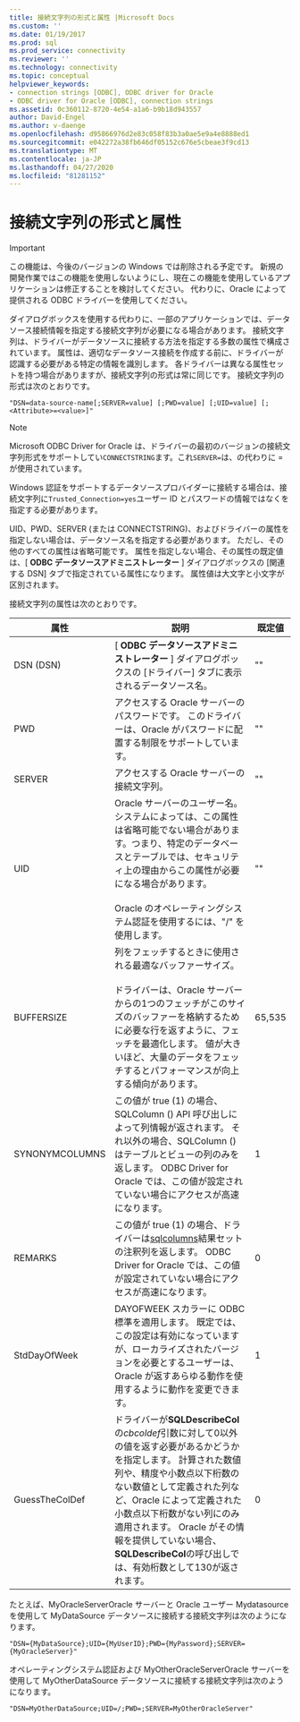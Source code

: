 ```yaml
---
title: 接続文字列の形式と属性 |Microsoft Docs
ms.custom: ''
ms.date: 01/19/2017
ms.prod: sql
ms.prod_service: connectivity
ms.reviewer: ''
ms.technology: connectivity
ms.topic: conceptual
helpviewer_keywords:
- connection strings [ODBC], ODBC driver for Oracle
- ODBC driver for Oracle [ODBC], connection strings
ms.assetid: 0c360112-8720-4e54-a1a6-b9b18d943557
author: David-Engel
ms.author: v-daenge
ms.openlocfilehash: d95866976d2e83c058f83b3a0ae5e9a4e8888ed1
ms.sourcegitcommit: e042272a38fb646df05152c676e5cbeae3f9cd13
ms.translationtype: MT
ms.contentlocale: ja-JP
ms.lasthandoff: 04/27/2020
ms.locfileid: "81281152"
---
```

# <a name="connection-string-format-and-attributes"></a>接続文字列の形式と属性
> [!IMPORTANT]  
>  この機能は、今後のバージョンの Windows では削除される予定です。 新規の開発作業ではこの機能を使用しないようにし、現在この機能を使用しているアプリケーションは修正することを検討してください。 代わりに、Oracle によって提供される ODBC ドライバーを使用してください。  
  
 ダイアログボックスを使用する代わりに、一部のアプリケーションでは、データソース接続情報を指定する接続文字列が必要になる場合があります。 接続文字列は、ドライバーがデータソースに接続する方法を指定する多数の属性で構成されています。 属性は、適切なデータソース接続を作成する前に、ドライバーが認識する必要がある特定の情報を識別します。 各ドライバーは異なる属性セットを持つ場合がありますが、接続文字列の形式は常に同じです。 接続文字列の形式は次のとおりです。  
  
```  
"DSN=data-source-name[;SERVER=value] [;PWD=value] [;UID=value] [;<Attribute>=<value>]"  
```  
  
> [!NOTE]  
>  Microsoft ODBC Driver for Oracle は、ドライバーの最初のバージョンの接続文字列形式をサポートしてい`CONNECTSTRING`ます。これ`SERVER=`は、の代わりに = が使用されています。  
  
 Windows 認証をサポートするデータソースプロバイダーに接続する場合は、接続文字列に`Trusted_Connection=yes`ユーザー ID とパスワードの情報ではなくを指定する必要があります。  
  
 UID、PWD、SERVER (または CONNECTSTRING)、およびドライバーの属性を指定しない場合は、データソース名を指定する必要があります。 ただし、その他のすべての属性は省略可能です。 属性を指定しない場合、その属性の既定値は、[ **ODBC データソースアドミニストレーター** ] ダイアログボックスの [関連する DSN] タブで指定されている属性になります。 属性値は大文字と小文字が区別されます。  
  
 接続文字列の属性は次のとおりです。  
  
|属性|説明|既定値|  
|---------------|-----------------|-------------------|  
|DSN (DSN)|[ **ODBC データソースアドミニストレーター** ] ダイアログボックスの [ドライバー] タブに表示されるデータソース名。|""|  
|PWD|アクセスする Oracle サーバーのパスワードです。 このドライバーは、Oracle がパスワードに配置する制限をサポートしています。|""|  
|SERVER|アクセスする Oracle サーバーの接続文字列。|""|  
|UID|Oracle サーバーのユーザー名。 システムによっては、この属性は省略可能でない場合があります。つまり、特定のデータベースとテーブルでは、セキュリティ上の理由からこの属性が必要になる場合があります。<br /><br /> Oracle のオペレーティングシステム認証を使用するには、"/" を使用します。|""|  
|BUFFERSIZE|列をフェッチするときに使用される最適なバッファーサイズ。<br /><br /> ドライバーは、Oracle サーバーからの1つのフェッチがこのサイズのバッファーを格納するために必要な行を返すように、フェッチを最適化します。 値が大きいほど、大量のデータをフェッチするとパフォーマンスが向上する傾向があります。|65,535|  
|SYNONYMCOLUMNS|この値が true (1) の場合、SQLColumn () API 呼び出しによって列情報が返されます。 それ以外の場合、SQLColumn () はテーブルとビューの列のみを返します。 ODBC Driver for Oracle では、この値が設定されていない場合にアクセスが高速になります。|1|  
|REMARKS|この値が true (1) の場合、ドライバーは[sqlcolumns](../../odbc/microsoft/level-1-api-functions-odbc-driver-for-oracle.md)結果セットの注釈列を返します。 ODBC Driver for Oracle では、この値が設定されていない場合にアクセスが高速になります。|0|  
|StdDayOfWeek|DAYOFWEEK スカラーに ODBC 標準を適用します。 既定では、この設定は有効になっていますが、ローカライズされたバージョンを必要とするユーザーは、Oracle が返すあらゆる動作を使用するように動作を変更できます。|1|  
|GuessTheColDef|ドライバーが**SQLDescribeCol**の*cbcoldef*引数に対して0以外の値を返す必要があるかどうかを指定します。 計算された数値列や、精度や小数点以下桁数のない数値として定義された列など、Oracle によって定義された小数点以下桁数がない列にのみ適用されます。 Oracle がその情報を提供していない場合、 **SQLDescribeCol**の呼び出しでは、有効桁数として130が返されます。|0|  
  
 たとえば、MyOracleServerOracle サーバーと Oracle ユーザー Mydatasource を使用して MyDataSource データソースに接続する接続文字列は次のようになります。  
  
```  
"DSN={MyDataSource};UID={MyUserID};PWD={MyPassword};SERVER={MyOracleServer}"  
```  
  
 オペレーティングシステム認証および MyOtherOracleServerOracle サーバーを使用して MyOtherDataSource データソースに接続する接続文字列は次のようになります。  
  
```  
"DSN=MyOtherDataSource;UID=/;PWD=;SERVER=MyOtherOracleServer"  
```
